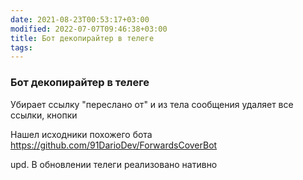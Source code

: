 ```yaml
---
date: 2021-08-23T00:53:17+03:00
modified: 2022-07-07T09:46:38+03:00
title: Бот декопирайтер в телеге
tags: 
---
```


### Бот декопирайтер в телеге
Убирает ссылку "переслано от" и из тела сообщения удаляет все ссылки, кнопки

Нашел исходники похожего бота <https://github.com/91DarioDev/ForwardsCoverBot> 

upd. В обновлении телеги реализовано нативно


